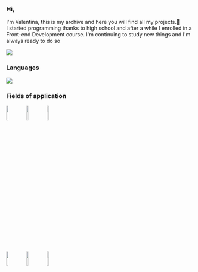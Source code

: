 ### Hi,
I'm Valentina,
this is my archive and here you will find all my projects.👋</br>
I started programming thanks to high school and after a while I enrolled in a Front-end Development course.
I'm continuing to study new things and I'm always ready to do so

<img src="https://cdn.pixabay.com/photo/2023/02/15/20/01/ai-generated-7792597_1280.jpg"/>


### Languages
<img src=/>

### Fields of application
<code><img width="10%" src="https://www.vectorlogo.zone/logos/javascript/javascript-horizontal.svg"></code>
<code><img width="10%" src="https://www.vectorlogo.zone/logos/w3_html5/w3_html5-ar21.svg"></code>
<code><img width="10%" src="https://www.vectorlogo.zone/logos/npmjs/npmjs-ar21.svg"></code>
<br />
<code><img width="10%" src="https://www.vectorlogo.zone/logos/w3_css/w3_css-ar21.svg"></code>
<code><img width="10%" src="https://www.vectorlogo.zone/logos/reactjs/reactjs-ar21.svg"></code>
<code><img width="10%" src="https://www.vectorlogo.zone/logos/sass-lang/sass-lang-ar21.svg"></code>


<!--
**Vale-6/Vale-6** is a ✨ _special_ ✨ repository because its `README.md` (this file) appears on your GitHub profile.

Here are some ideas to get you started:

- 🔭 I’m currently working on ...
- 🌱 I’m currently learning ...
- 👯 I’m looking to collaborate on ...
- 🤔 I’m looking for help with ...
- 💬 Ask me about ...
- 📫 How to reach me: ...
- 😄 Pronouns: ...
- ⚡ Fun fact: ...
-->
